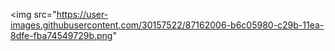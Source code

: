 <img src="https://user-images.githubusercontent.com/30157522/87162006-b6c05980-c29b-11ea-8dfe-fba74549729b.png"
